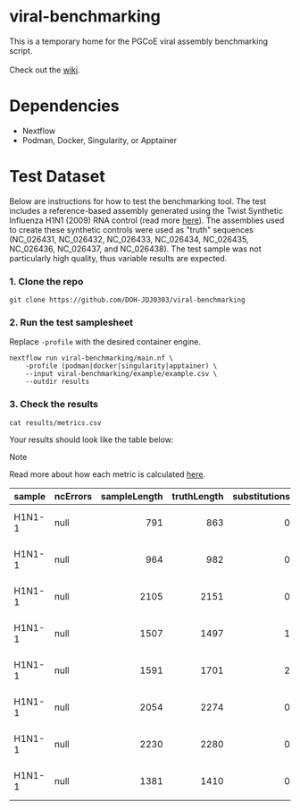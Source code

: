 # viral-benchmarking
This is a temporary home for the PGCoE viral assembly benchmarking script. \
\
Check out the [wiki](https://github.com/DOH-JDJ0303/viral-benchmarking/wiki).

# Dependencies
- Nextflow
- Podman, Docker, Singularity, or Apptainer

# Test Dataset
Below are instructions for how to test the benchmarking tool. The test includes a reference-based assembly generated using the Twist Synthetic Influenza H1N1 (2009) RNA control (read more [here](https://www.twistbioscience.com/products/ngs/synthetic-viral-controls)). The assemblies used to create these synthetic controls were used as "truth" sequences (NC_026431, NC_026432, NC_026433, NC_026434, NC_026435, NC_026436, NC_026437, and NC_026438). The test sample was not particularly high quality, thus variable results are expected.
### 1. Clone the repo
```
git clone https://github.com/DOH-JDJ0303/viral-benchmarking
```
### 2. Run the test samplesheet
Replace `-profile` with the desired container engine.
```
nextflow run viral-benchmarking/main.nf \
    -profile (podman|docker|singularity|apptainer) \
    --input viral-benchmarking/example/example.csv \
    --outdir results
```
### 3. Check the results
```
cat results/metrics.csv
```
Your results should look like the table below:
> [!NOTE]
> Read more about how each metric is calculated [here](https://github.com/DOH-JDJ0303/viral-benchmarking/wiki/Outputs).

|sample |ncErrors | sampleLength| truthLength| substitutions| deletions| insertions| fauxInsertions| missing| terminiMissing| nonACGTNs| aligned| disagreements| completeness|  accuracy| nReads| perReadsMapped|  readCov| meanReadDepth| meanReadQual| meanMapQual|assembly                          |
|:------|:--------|------------:|-----------:|-------------:|---------:|----------:|--------------:|-------:|--------------:|---------:|-------:|-------------:|------------:|---------:|------:|--------------:|--------:|-------------:|------------:|-----------:|:---------------------------------|
|H1N1-1 |null     |          791|         863|             0|        14|          0|              0|     175|             72|         0|     688|            14|     79.72190|  97.96512|  18922|              3|  94.6698|            48|         36.1|        59.9|H1N1-1_T1_Influenza_A-seg-8_NS-3  |
|H1N1-1 |null     |          964|         982|             0|        25|          7|              0|      25|             25|         0|     957|            32|     97.45418|  96.65622|  18922|              9|  97.4542|           114|         36.0|        60.0|H1N1-1_T1_Influenza_A-seg-7_MP-6  |
|H1N1-1 |null     |         2105|        2151|             0|         0|          0|              0|     173|             46|         0|    1978|             0|     91.95723| 100.00000|  18922|             14|  97.8615|            92|         36.1|        60.0|H1N1-1_T1_Influenza_A-seg-3_PA-1  |
|H1N1-1 |null     |         1507|        1497|             1|         0|         10|              0|       1|              0|         0|    1496|            11|     99.93320|  99.26471|  18922|             12| 100.0000|           112|         35.9|        60.0|H1N1-1_T1_Influenza_A-seg-5_NP-4  |
|H1N1-1 |null     |         1591|        1701|             2|         2|          0|              0|     194|            110|         0|    1507|             4|     88.59494|  99.73457|  18922|             12|  93.5332|            96|         36.0|        60.0|H1N1-1_T1_Influenza_A-seg-4_HA-9  |
|H1N1-1 |null     |         2054|        2274|             0|       107|          0|              0|     314|            220|         0|    1960|           107|     86.19173|  94.54082|  18922|             11|  91.2929|            64|         36.1|        60.0|H1N1-1_T1_Influenza_A-seg-2_PB1-2 |
|H1N1-1 |null     |         2230|        2280|             0|         0|          0|              0|     208|             50|         0|    2072|             0|     90.87719| 100.00000|  18922|             34|  98.2456|           201|         36.0|        60.0|H1N1-1_T1_Influenza_A-seg-1_PB2-3 |
|H1N1-1 |null     |         1381|        1410|             0|        37|          8|              0|     110|             37|         0|    1300|            45|     92.19858|  96.53846|  18922|              4|  97.3759|            38|         36.3|        60.0|H1N1-1_T1_Influenza_A-seg-6_NA-2  |
